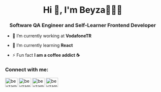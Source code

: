 <h1 align="center">Hi 👋, I'm Beyza🧚🏽‍♀️</h1>
<h3 align="center">Software QA Engineer and Self-Learner Frontend Developer</h3>

- 🔭 I’m currently working at **VodafoneTR**

- 🌱 I’m currently learning **React**

- ⚡ Fun fact **I am a coffee addict ☕️**

<h3 align="left">Connect with me:</h3>
<p align="left">
<a href="https://twitter.com/beyzamadenoglu" target="blank"><img align="center" src="https://raw.githubusercontent.com/rahuldkjain/github-profile-readme-generator/master/src/images/icons/Social/twitter.svg" alt="beyzamadenoglu" height="30" width="40" /></a>
<a href="https://linkedin.com/in/beyzamadenoglu" target="blank"><img align="center" src="https://raw.githubusercontent.com/rahuldkjain/github-profile-readme-generator/master/src/images/icons/Social/linked-in-alt.svg" alt="beyzamadenoglu" height="30" width="40" /></a>
<a href="https://instagram.com/beyzamadenoglu" target="blank"><img align="center" src="https://raw.githubusercontent.com/rahuldkjain/github-profile-readme-generator/master/src/images/icons/Social/instagram.svg" alt="beyzamadenoglu" height="30" width="40" /></a>
<a href="https://www.hackerrank.com/beyzamadenoglu" target="blank"><img align="center" src="https://raw.githubusercontent.com/rahuldkjain/github-profile-readme-generator/master/src/images/icons/Social/hackerrank.svg" alt="beyzamadenoglu" height="30" width="40" /></a>
</p>


